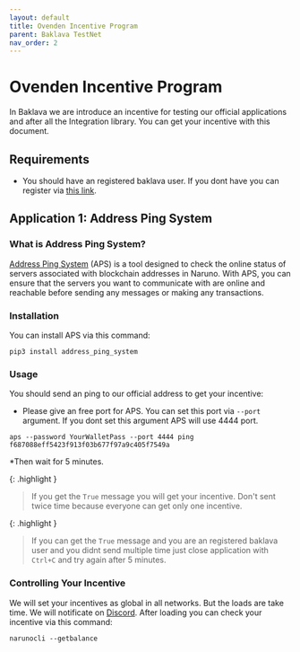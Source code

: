 ```yaml
---
layout: default
title: Ovenden Incentive Program
parent: Baklava TestNet
nav_order: 2
---
```


# Ovenden Incentive Program

In Baklava we are introduce an incentive for testing our official applications and after all the Integration library. You can get your incentive with this document.

## Requirements
- You should have an registered baklava user. If you dont have you can register via [this link](https://naruno.org/baklava-testnet/).


## Application 1: Address Ping System

### What is Address Ping System?
[Address Ping System](https://github.com/Naruno/Address-Ping-System) (APS) is a tool designed to check the online status of servers associated with blockchain addresses in Naruno. With APS, you can ensure that the servers you want to communicate with are online and reachable before sending any messages or making any transactions.

### Installation
You can install APS via this command:
```console
pip3 install address_ping_system
```

### Usage
You should send an ping to our official address to get your incentive:

* Please give an free port for APS. You can set this port via `--port` argument. If you dont set this argument APS will use 4444 port.

```console
aps --password YourWalletPass --port 4444 ping f687088eff5423f913f03b677f97a9c405f7549a
```

*Then wait for 5 minutes.


{: .highlight }

> If you get the `True` message you will get your incentive. Don't sent twice time because everyone can get only one incentive.

{: .highlight }

> If you can get the `True` message and you are an registered baklava user and you didnt send multiple time just close application with `Ctrl+C` and try again after 5 minutes.


### Controlling Your Incentive
We will set your incentives as global in all networks. But the loads are take time. We will notificate on [Discord](https://discord.gg/Vpn2tfEEWc). After loading you can check your incentive via this command:

```console
narunocli --getbalance
```